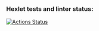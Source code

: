 ### Hexlet tests and linter status:
[![Actions Status](https://github.com/TimurVR/go-project-242/actions/workflows/hexlet-check.yml/badge.svg)](https://github.com/TimurVR/go-project-242/actions)